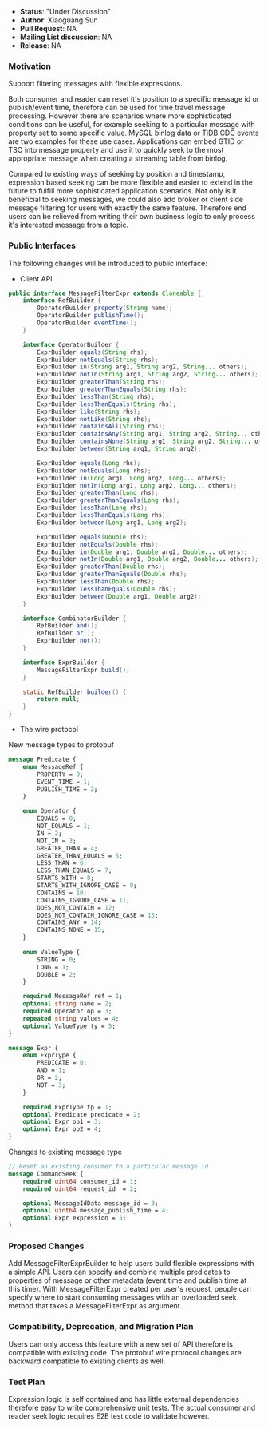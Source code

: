 * **Status**: "Under Discussion"
* **Author**: Xiaoguang Sun
* **Pull Request**: NA
* **Mailing List discussion**: NA
* **Release**: NA

### Motivation

Support filtering messages with flexible expressions.

Both consumer and reader can reset it's position to a specific message id or publish/event time, therefore can be used for time travel message processing. However there are scenarios where more sophisticated conditions can be useful, for example seeking to a particular message with property set to some specific value. MySQL binlog data or TiDB CDC events are two examples for these use cases. Applications can embed GTID or TSO into message property and use it to quickly seek to the most appropriate message when creating a streaming table from binlog. 

Compared to existing ways of seeking by position and timestamp, expression based seeking can be more flexible and easier to extend in the future to fulfill more sophisticated application scenarios. Not only is it beneficial to seeking messages, we could also add broker or client side message filtering for users with exactly the same feature. Therefore end users can be relieved from writing their own business logic to only process it's interested message from a topic.

### Public Interfaces
The following changes will be introduced to public interface:

- Client API

```java
public interface MessageFilterExpr extends Cloneable {
    interface RefBuilder {
        OperatorBuilder property(String name);
        OperatorBuilder publishTime();
        OperatorBuilder eventTime();
    }

    interface OperatorBuilder {
        ExprBuilder equals(String rhs);
        ExprBuilder notEquals(String rhs);
        ExprBuilder in(String arg1, String arg2, String... others);
        ExprBuilder notIn(String arg1, String arg2, String... others);
        ExprBuilder greaterThan(String rhs);
        ExprBuilder greaterThanEquals(String rhs);
        ExprBuilder lessThan(String rhs);
        ExprBuilder lessThanEquals(String rhs);
        ExprBuilder like(String rhs);
        ExprBuilder notLike(String rhs);
        ExprBuilder containsAll(String rhs);
        ExprBuilder containsAny(String arg1, String arg2, String... others);
        ExprBuilder containsNone(String arg1, String arg2, String... others);
        ExprBuilder between(String arg1, String arg2);

        ExprBuilder equals(Long rhs);
        ExprBuilder notEquals(Long rhs);
        ExprBuilder in(Long arg1, Long arg2, Long... others);
        ExprBuilder notIn(Long arg1, Long arg2, Long... others);
        ExprBuilder greaterThan(Long rhs);
        ExprBuilder greaterThanEquals(Long rhs);
        ExprBuilder lessThan(Long rhs);
        ExprBuilder lessThanEquals(Long rhs);
        ExprBuilder between(Long arg1, Long arg2);

        ExprBuilder equals(Double rhs);
        ExprBuilder notEquals(Double rhs);
        ExprBuilder in(Double arg1, Double arg2, Double... others);
        ExprBuilder notIn(Double arg1, Double arg2, Double... others);
        ExprBuilder greaterThan(Double rhs);
        ExprBuilder greaterThanEquals(Double rhs);
        ExprBuilder lessThan(Double rhs);
        ExprBuilder lessThanEquals(Double rhs);
        ExprBuilder between(Double arg1, Double arg2);
    }

    interface CombinatorBuilder {
        RefBuilder and();
        RefBuilder or();
        ExprBuilder not();
    }

    interface ExprBuilder {
        MessageFilterExpr build();
    }

    static RefBuilder builder() {
        return null;
    }
}
```

- The wire protocol

New message types to protobuf
```protobuf
message Predicate {
    enum MessageRef {
        PROPERTY = 0;
        EVENT_TIME = 1;
        PUBLISH_TIME = 2;
    }

    enum Operator {
        EQUALS = 0;
        NOT_EQUALS = 1;
        IN = 2;
        NOT_IN = 3;
        GREATER_THAN = 4;
        GREATER_THAN_EQUALS = 5;
        LESS_THAN = 6;
        LESS_THAN_EQUALS = 7;
        STARTS_WITH = 8;
        STARTS_WITH_IGNORE_CASE = 9;
        CONTAINS = 10;
        CONTAINS_IGNORE_CASE = 11;
        DOES_NOT_CONTAIN = 12;
        DOES_NOT_CONTAIN_IGNORE_CASE = 13;
        CONTAINS_ANY = 14;
        CONTAINS_NONE = 15;
    }
    
    enum ValueType {
        STRING = 0;
        LONG = 1;
        DOUBLE = 2;
    }

    required MessageRef ref = 1;
    optional string name = 2;
    required Operator op = 3;
    repeated string values = 4;
    optional ValueType ty = 5;
}

message Expr {
    enum ExprType {
        PREDICATE = 0;
        AND = 1;
        OR = 2;
        NOT = 3;
    }

    required ExprType tp = 1;
    optional Predicate predicate = 2;
    optional Expr op1 = 3;
    optional Expr op2 = 4;
}
```

Changes to existing message type

```protobuf
// Reset an existing consumer to a particular message id
message CommandSeek {
    required uint64 consumer_id = 1;
    required uint64 request_id  = 2;

    optional MessageIdData message_id = 3;
    optional uint64 message_publish_time = 4;
    optional Expr expression = 5;
}

```

### Proposed Changes

Add MessageFilterExprBuilder to help users build flexible expressions with a simple API. Users can specify and combine multiple predicates to properties of message or other metadata (event time and publish time at this time). With MessageFilterExpr created per user's request, people can specify where to start consuming messages with an overloaded seek method that takes a MessageFilterExpr as argument.

### Compatibility, Deprecation, and Migration Plan
Users can only access this feature with a new set of API therefore is compatible with existing code. The protobuf wire protocol changes are backward compatible to existing clients as well.

### Test Plan
Expression logic is self contained and has little external dependencies therefore easy to write comprehensive unit tests. The actual consumer and reader seek logic requires E2E test code to validate however.
